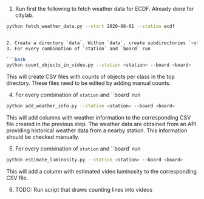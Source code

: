
1. Run first the following to fetch weather data for ECDF. Already done for citylab.

```bash
python fetch_weather_data.py --start 2020-08-01 --station ecdf
``

2. Create a directory `data`. Within `data`, create subdirectories `<station>/<board>`, e.g. `ecdf/nano`.
3. For every combination of `station` and `board` run

```bash
python count_objects_in_video.py --station <station> --board <board>
```
This will create CSV files with counts of objects per class in the top directory. These files need to be edited by
adding manual counts.

4. For every combination of `station` and ``board` run

```bash
python add_weather_info.py --station <station> --board <board>
```

This will add columns with weather information to the corresponding CSV file created in the previous step. The weather
data are obtained from an API providing historical weather data from a nearby station. This information should be checked
manually.

5. For every combination of `station` and ``board` run

```bash
python estimate_luminosity.py --station <station> --board <board>
```

This will add a column with estimated video luminosity to the corresponding CSV file.

6. TODO: Run script that draws counting lines into videos

